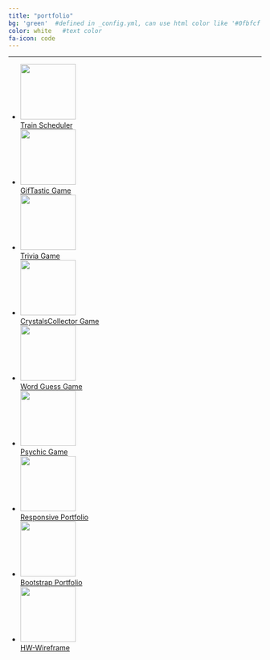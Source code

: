 ```yaml
---
title: "portfolio"
bg: 'green'  #defined in _config.yml, can use html color like '#0fbfcf'
color: white   #text color
fa-icon: code
---
```


   <div class="row">
            <hr>
                <ul>
                    <li>
                        <a href="https://mrhopkins.github.io/train-scheduler/" target="_blank"><img src="assets/images/train-scheduler.png"
                                height="110px" />
                            <div class="portLabel">Train Scheduler</div>
                        </a>
                    </li>
                    <li>
                        <a href="https://mrhopkins.github.io/GifTastic/" target="_blank"><img src="assets/images/giftastic.png"
                                height="110px" />
                            <div class="portLabel">GifTastic Game</div>
                        </a>
                    </li>
                    <li>
                        <a href="https://mrhopkins.github.io/TriviaGame/" target="_blank"><img src="assets/images/trivia-game.png"
                                height="110px" />
                            <div class="portLabel">Trivia Game</div>
                        </a>
                    </li>
                    <li>
                        <a href="https://mrhopkins.github.io/unit-4-game/" target="_blank"><img src="assets/images/crystalscollector.png" height="110px" />
                            <div class="portLabel">CrystalsCollector Game</div>
                        </a>
                    </li>
                    <li>
                        <a href="https://mrhopkins.github.io/Word-Guess-Game/" target="_blank"><img src="assets/images/word-guess-game.png" height="110px" />
                            <div class="portLabel">Word Guess Game</div>
                        </a>
                    </li>
                    <li>
                        <a href="https://mrhopkins.github.io/Psychic-Game/" target="_blank"><img
                                src="assets/images/psychic-game.png" height="110px" />
                            <div class="portLabel">Psychic Game</div>
                        </a>
                    </li>
                    <li>
                        <a href="https://mrhopkins.github.io/Responsive-Portfolio/" target="_blank"><img
                                src="assets/images/responsive-portfolio.png" height="110px" />
                            <div class="portLabel">Responsive Portfolio</div>
                        </a>
                    </li>
                    <li>
                        <a href="https://mrhopkins.github.io/Bootstrap-Portfolio/" target="_blank"><img
                                src="assets/images/bootstrap-portfolio.png" height="110px" />
                            <div class="portLabel">Bootstrap Portfolio</div>
                        </a>
                    </li>
                    <li>
                        <a href="https://mrhopkins.github.io/HW-Wireframe/" target="_blank"><img
                                src="assets/images/hw-wireframe.png" height="110px" />
                            <div class="portLabel">HW-Wireframe</div>
                        </a>
                    </li>
                </ul>
        </div>
